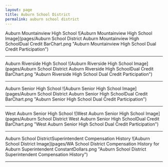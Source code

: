 ```yaml
---
layout: page
title: Auburn School District
permalink: auburn school district
---
```



Auburn Mountainview High School
![Auburn Mountainview High School Image](pages/Auburn School District Auburn Mountainview High SchoolDual Credit BarChart.png "Auburn Mountainview High School Dual Credit Participation")

___

Auburn Riverside High School
![Auburn Riverside High School Image](pages/Auburn School District Auburn Riverside High SchoolDual Credit BarChart.png "Auburn Riverside High School Dual Credit Participation")

___

Auburn Senior High School
![Auburn Senior High School Image](pages/Auburn School District Auburn Senior High SchoolDual Credit BarChart.png "Auburn Senior High School Dual Credit Participation")

___

West Auburn Senior High School
![West Auburn Senior High School Image](pages/Auburn School District West Auburn Senior High SchoolDual Credit BarChart.png "West Auburn Senior High School Dual Credit Participation")

___

Auburn School DistrictSuperintendent Compensation History
![Auburn School District Image](pages/WA School District Compensation History for Auburn Superintendent ConstantDollars.png "Auburn School District Superintendent Compensation History")

___

